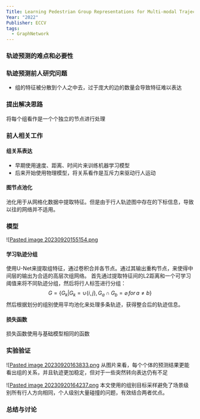 ```yaml
---
Title: Learning Pedestrian Group Representations for Multi-modal Trajectory Prediction
Year: "2022"
Publisher: ECCV
tags:
  - GraphNetwork
---
```

### 轨迹预测的难点和必要性

### 轨迹预测前人研究问题

+ 组的特征被分散到个人之中去，过于庞大的边的数量会导致特征难以表达

### 提出解决思路

将每个组看作是一个个独立的节点进行处理

### 前人相关工作
#### 组关系表达
+ 早期使用速度、距离、时间片来训练机器学习模型
+ 后来开始使用物理模型，将关系看作是互斥力来驱动行人运动
#### 图节点池化
池化用于从网格化数据中提取特征。但是由于行人轨迹图中存在的下标信息，导致以往的网络并不适用。

### 模型
![[Pasted image 20230920155154.png](../img/Pasted%20image%2020230920155154.png)

#### 学习轨迹分组
使用U-Net来提取组特征，通过卷积合并各节点。通过其输出重构节点，来使得中间层的输出为合适的高层次组网络。
首先通过提取特征间的L2距离和一个可学习阈值来将不同轨迹分组，然后将行人标签进行分组：
$$
G = \{ G_k | G_k = \cup \{i,j\}, G_a \cap G_b = \varnothing\, for\, a \ne b \}
$$
然后根据划分的组别使用平均池化来处理多条轨迹，获得整合后的轨迹信息。

#### 损失函数
损失函数使用与基础模型相同的函数

### 实验验证

![[Pasted image 20230920163833.png](../img/Pasted%20image%2020230920163833.png)
从图片来看，每个个体的预测结果更能看出组的关系，并且轨迹更加稳定，但对于一些突然转向表达仍有不足

![[Pasted image 20230920164237.png](../img/Pasted%20image%2020230920164237.png)
本文使用的组别目标采样避免了场景级别所有行人方向相同，个人级别大量碰撞的问题，有效结合两者优点。
### 总结与讨论